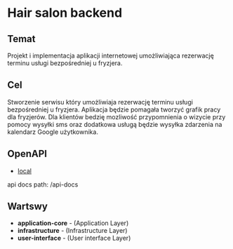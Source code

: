 # Hair salon backend

## Temat
Projekt i implementacja aplikacji internetowej umożliwiająca rezerwację terminu usługi bezpośredniej u fryzjera.

## Cel
Stworzenie serwisu który umożliwiaja rezerwację terminu usługi bezpośredniej u fryzjera. Aplikacja będzie pomagała tworzyć grafik pracy dla fryzjerów. Dla klientów bedzię mozliwość przypomnienia o wizycie przy pomocy wysyłki sms oraz dodatkowa usługą będzie wysyłka zdarzenia na kalendarz Google użytkownika.

## OpenAPI
* [local](http://localhost:9000/swagger-ui/index.html)

api docs path: /api-docs

## Wartswy

* **application-core** - (Application Layer) 
* **infrastructure** - (Infrastructure Layer)
* **user-interface** - (User interface Layer)
